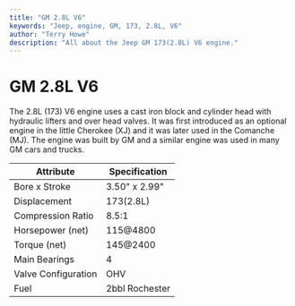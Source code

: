 ```yaml
---
title: "GM 2.8L V6"
keywords: "Jeep, engine, GM, 173, 2.8L, V6"
author: "Terry Howe"
description: "All about the Jeep GM 173(2.8L) V6 engine."
---
```

# GM 2.8L V6

The 2.8L (173) V6 engine uses a cast iron block and cylinder head with hydraulic lifters and over head valves. It was first introduced as an optional engine in the little Cherokee (XJ) and it was later used in the Comanche (MJ). The engine was built by GM and a similar engine was used in many GM cars and trucks.

| Attribute           | Specification  |
|---------------------|----------------|
| Bore x Stroke       | 3.50" x 2.99"  |
| Displacement        | 173(2.8L)      |
| Compression Ratio   | 8.5:1          |
| Horsepower (net)    | 115@4800       |
| Torque (net)        | 145@2400       |
| Main Bearings       | 4              |
| Valve Configuration | OHV            |
| Fuel                | 2bbl Rochester |